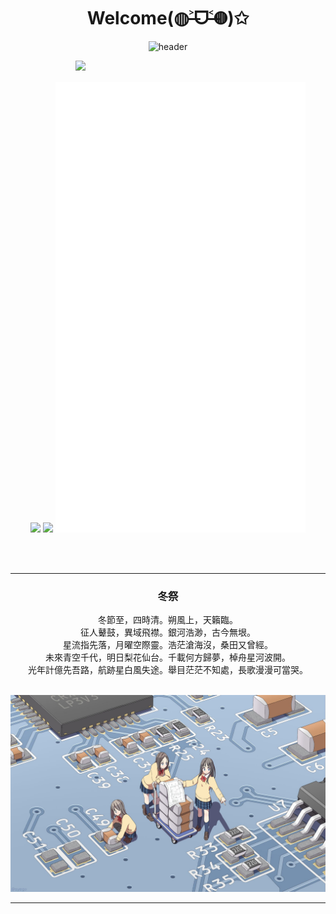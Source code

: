 <div align="center">
  <h1>Welcome(◍˃̶ᗜ˂̶◍)✩</h1>

  ![header](https://capsule-render.vercel.app/api?type=waving&color=f5a9b8&height=300&section=header&text=I%20mainly%20use%20Golang,%20C,%20Asm,%20Kotlin%20and%20Python.&fontSize=36&fontColor=ffffff)

</div>


<img align='right' src='https://counter.seku.su/c302?' width='400px'>

<p align="center">
  <br/><br/>
  <img src='https://counter.seku.su/cmoe?name=fumiama&theme=r34' width="400px">
  <img src="https://github-readme-stats.vercel.app/api?username=fumiama&show_icons=true&count_private=true&icon_color=fdd34f&title_color=f75e4f" width="400px"/>
  <img width="400px" src="./github-metrics.svg" />
</p>

<br/><br/>

---

<div align="center">
  <h3>冬祭</h3>
  冬節至，四時清。朔風上，天籟臨。<br>征人鼙鼓，異域飛襟。銀河浩渺，古今無垠。<br>星流指先落，月曜空際靈。浩茫滄海沒，桑田又曾經。<br>未來青空千代，明日梨花仙台。千載何方歸夢，棹舟星河波開。<br>光年計億先吾路，航跡星白風失途。舉目茫茫不知處，長歌漫漫可當哭。<br><br>
</div>

![pcb](pcb.jpg)

---
